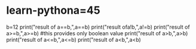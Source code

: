 # learn-pythona=45
b=12
print("result of a==b,",a==b)
print("result ofa!b,",a!=b)
print("result of a>=b,",a>=b)          #this provides only boolean value
print("result of a>b,",a>b)
print("result of a<=b,",a<=b)
print("result of a<b,",a<b)
